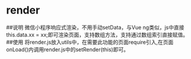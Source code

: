 # render
##说明
微信小程序响应式渲染，不用手动setData，与Vue ng类似，js中直接this.data.xx = xx;即可渲染页面，支持数组方法，支持通过数组索引直接赋值。
##使用
将render.js放入utils中，在需要此功能的页面require引入,在页面onLoad()内调用render.js中的setRender(this)即可。
